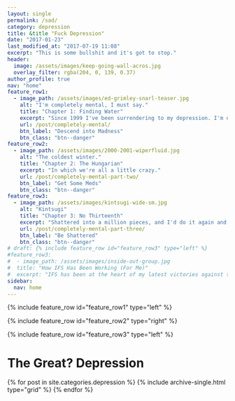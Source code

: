 ```yaml
---
layout: single
permalink: /sad/
category: depression
title: &title "Fuck Depression"
date: "2017-01-23"
last_modified_at: "2017-07-19 11:08"
excerpt: "This is some bullshit and it's got to stop."
header:
  image: /assets/images/keep-going-wall-acros.jpg
  overlay_filter: rgba(204, 0, 139, 0.37)
author_profile: true
nav: "home"
feature_row1:
  - image_path: /assets/images/ed-grimley-snarl-teaser.jpg
    alt: "I'm completely mental, I must say."
    title: "Chapter 1: Finding Water"
    excerpt: "Since 1999 I've been surrendering to my depression. I'm done."
    url: /post/completely-mental/
    btn_label: "Descend into Madness"
    btn_class: "btn--danger"
feature_row2:
  - image_path: /assets/images/2000-2001-wiperfluid.jpg
    alt: "The coldest winter."
    title: "Chapter 2: The Hungarian"
    excerpt: "In which we're all a little crazy."
    url: /post/completely-mental-part-two/
    btn_label: "Get Some Meds"
    btn_class: "btn--danger"
feature_row3:
  - image_path: /assets/images/kintsugi-wide-sm.jpg
    alt: "Kintsugi"
    title: "Chapter 3: No Thirteenth"
    excerpt: "Shattered into a million pieces, and I'd do it again and again and again."
    url: /post/completely-mental-part-three/
    btn_label: "Be Shattered"
    btn_class: "btn--danger"
# draft: {% include feature_row id="feature_row3" type="left" %}
#feature_row3:
#  - image_path: /assets/images/inside-out-group.jpg
#  title: "How IFS Has Been Working (For Me)"
#  excerpt: "IFS has been at the heart of my latest victories against the dark."
sidebar:
  nav: home
---
```


{% include feature_row id="feature_row1" type="left" %}

{% include feature_row id="feature_row2" type="right" %}

{% include feature_row id="feature_row3" type="left" %}

# The Great? Depression

{% for post in site.categories.depression %}
  {% include archive-single.html type="grid" %}
{% endfor %}

